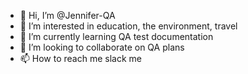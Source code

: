 - 👋 Hi, I’m @Jennifer-QA
- 👀 I’m interested in education, the environment, travel
- 🌱 I’m currently learning QA test documentation
- 💞️ I’m looking to collaborate on QA plans
- 📫 How to reach me slack me

<!---
Jennifer-QA/Jennifer-QA is a ✨ special ✨ repository because its `README.md` (this file) appears on your GitHub profile.
You can click the Preview link to take a look at your changes.
--->
